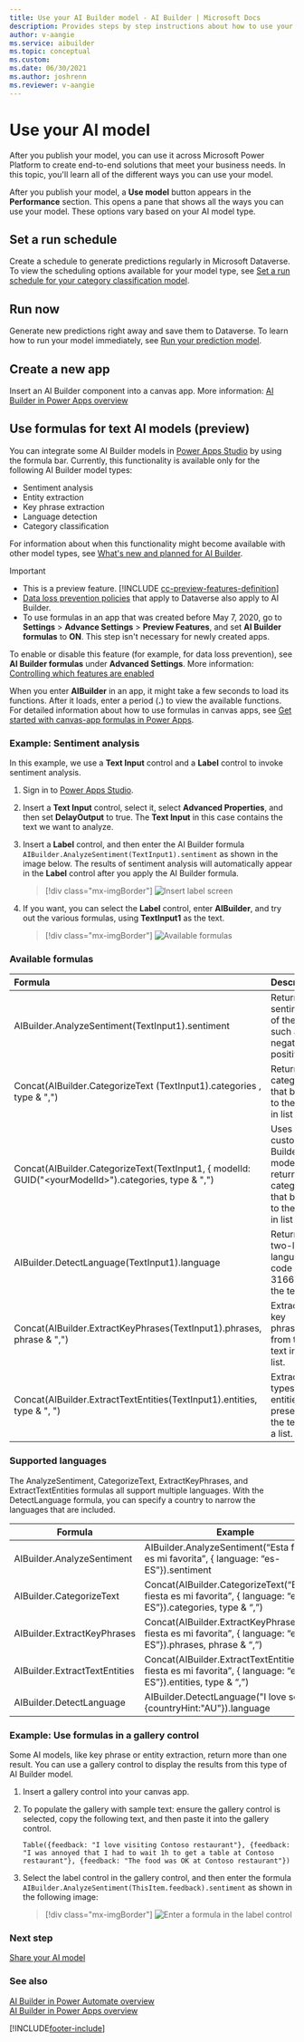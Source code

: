 ```yaml
---
title: Use your AI Builder model - AI Builder | Microsoft Docs
description: Provides steps by step instructions about how to use your model in AI Builder.
author: v-aangie
ms.service: aibuilder
ms.topic: conceptual
ms.custom: 
ms.date: 06/30/2021
ms.author: joshrenn
ms.reviewer: v-aangie
---
```


# Use your AI model

After you publish your model, you can use it across Microsoft Power Platform to create end-to-end solutions that meet your business needs. In this topic, you'll learn all of the different ways you can use your model.

After you publish your model, a **Use model** button appears in the **Performance** section. This opens a pane that shows all the ways you can use your model. These options vary based on your AI model type.

<!-- Angie: Move Set a run schedule, Run now, and Create a new map - where? -->
## Set a run schedule

Create a schedule to generate predictions regularly in Microsoft Dataverse. To view the scheduling options available for your model type, see [Set a run schedule for your category classification model](text-classification-model-use-tags.md#set-run-schedule-on-common-data-service).

## Run now

Generate new predictions right away and save them to Dataverse. To learn how to run your model immediately<!--I couldn't find anything that talked about the **Run now** command for different model types.-->, see [Run your prediction model](prediction-use.md#prediction-run).<!--Edit okay? The original [link]() didn't seem to be right.-->

## Create a new app

Insert an AI Builder component into a canvas app. More information: [AI Builder in Power Apps overview](use-in-powerapps-overview.md)

<a name="use-formulas-for-text-ai-models"></a>

## Use formulas for text AI models (preview)

You can integrate some AI Builder models in [Power Apps Studio](https://create.powerapps.com) by using the formula bar. Currently, this functionality is available only for the following AI Builder model types:

* Sentiment analysis
* Entity extraction
* Key phrase extraction
* Language detection
* Category classification

For information about when this functionality might become available with other model types, see [What's new and planned for AI Builder](/power-platform-release-plan/2019wave2/ai-builder/planned-features).

 > [!IMPORTANT]
 >* This is a preview feature. [!INCLUDE [cc-preview-features-definition](includes/cc-preview-features-definition.md)]
 >* [Data loss prevention policies](/power-platform/admin/wp-data-loss-prevention) that apply to Dataverse also apply to AI Builder.
 >* To use formulas in an app that was created before May 7, 2020, go to **Settings** > **Advance Settings** > **Preview Features**, and set **AI Builder formulas** to **ON**. This step isn't necessary for newly created apps.

To enable or disable this feature (for example, for data loss prevention), see **AI Builder formulas** under **Advanced Settings**. More information: [Controlling which features are enabled](/powerapps/maker/canvas-apps/working-with-experimental-preview#controlling-which-features-are-enabled)

When you enter **AIBuilder** in an app, it might take a few seconds to load its functions. After it loads, enter a period (**.**) to view the available functions. For detailed information about how to use formulas in canvas apps, see [Get started with canvas-app formulas in Power Apps](/powerapps/maker/canvas-apps/working-with-formulas).

### Example: Sentiment analysis

In this example, we use a **Text Input** control and a **Label** control to invoke sentiment analysis.

1. Sign in to [Power Apps Studio](https://create.powerapps.com).

1. Insert a **Text Input** control, select it, select **Advanced Properties**, and then set **DelayOutput** to true. The **Text Input** in this case contains the text we want to analyze.

1. Insert a **Label** control, and then enter the AI Builder formula `AIBuilder.AnalyzeSentiment(TextInput1).sentiment` as shown in the image below<!--We don't want the image to carry any information that isn't also available in text.-->. The results of sentiment analysis will automatically appear in the **Label** control after you apply the AI Builder formula.

    > [!div class="mx-imgBorder"]
    > ![Insert label screen](media/formula-insert-label.png "Insert label screen")

1. If you want, you can select the **Label** control, enter **AIBuilder**, and try out the various formulas, using **TextInput1** as the text.

    > [!div class="mx-imgBorder"]
    > ![Available formulas](media/formula-menu.png "Available formulas")

### Available formulas

|Formula|Description|
|:-----|:-----|
AIBuilder.AnalyzeSentiment(TextInput1).sentiment|Returns the sentiment of the text, such as negative or positive.
Concat(AIBuilder.CategorizeText (TextInput1).categories , type & ",")|Returns all categories that belong to the text, in list form.
Concat(AIBuilder.CategorizeText(TextInput1, { modelId: GUID("\<yourModelId\>").categories, type & ",")|Uses your custom AI Builder model to return all categories that belong to the text, in list form.
AIBuilder.DetectLanguage(TextInput1).language|Returns the two-letter language code (ISO 3166) of the text.
Concat(AIBuilder.ExtractKeyPhrases(TextInput1).phrases, phrase & ",")|Extracts all key phrases from the text into a list.
Concat(AIBuilder.ExtractTextEntities(TextInput1).entities, type & ", ")|Extracts the types of entities present in the text into a list.

### Supported languages

The AnalyzeSentiment, CategorizeText, ExtractKeyPhrases, and ExtractTextEntities formulas all support multiple languages. With the DetectLanguage formula, you can specify a country to narrow the languages that are included.

|     Formula                          |     Example                                                                                                                   |     Languages   |
|--------------------------------------|-------------------------------------------------------------------------------------------------------------------------------|------------------------------|
|     AIBuilder.AnalyzeSentiment       |     AIBuilder.AnalyzeSentiment(“Esta   fiesta es mi favorita”, { language: “es-ES”}).sentiment                                |     [Link](/azure/cognitive-services/text-analytics/language-support?tabs=sentiment-analysis)                     |
|     AIBuilder.CategorizeText         |     Concat(AIBuilder.CategorizeText(“Esta   fiesta es mi favorita”, { language: “es-ES”}).categories, type & “,”)             |     [Link](./prebuilt-category-classification.md#supported-data-format-and-languages)                     |
|     AIBuilder.ExtractKeyPhrases      |     Concat(AIBuilder.ExtractKeyPhrases(“Esta   fiesta es mi favorita”, { language: “es-ES”}).phrases, phrase & “,”)           |     [Link](/azure/cognitive-services/text-analytics/language-support?tabs=key-phrase-extraction)                     |
|     AIBuilder.ExtractTextEntities    |     Concat(AIBuilder.ExtractTextEntities(“Esta   fiesta es mi favorita”, { language: “es-ES”}).entities, type & “,”)          |     [Link](./prebuilt-entity-extraction.md#supported-data-format-and-languages)                     |
|     AIBuilder.DetectLanguage         |     AIBuilder.DetectLanguage("I   love seattle", {countryHint:"AU"}).language                                                 |     [Link](/azure/cognitive-services/text-analytics/language-support?tabs=language-detection)                     |

### Example: Use formulas in a gallery control

Some AI models, like key phrase or entity extraction, return more than one result. You can use a gallery control to display the results from this type of AI Builder model.

1. Insert a gallery control into your canvas app.

1. To populate the gallery with sample text: ensure the gallery control is selected, copy the following text, and then paste it into the gallery control.

   ```
   Table({feedback: "I love visiting Contoso restaurant"}, {feedback: "I was annoyed that I had to wait 1h to get a table at Contoso restaurant"}, {feedback: "The food was OK at Contoso restaurant"})
   ```

1. Select the label control in the gallery control, and then enter the formula `AIBuilder.AnalyzeSentiment(ThisItem.feedback).sentiment` as shown in the following image:

    > [!div class="mx-imgBorder"]
    > ![Enter a formula in the label control](media/formula-select-control.png "Enter a formula in the label control")

### Next step

[Share your AI model](share-model.md)

### See also

[AI Builder in Power Automate overview](use-in-flow-overview.md) <br>
[AI Builder in Power Apps overview](use-in-powerapps-overview.md)


[!INCLUDE[footer-include](includes/footer-banner.md)]